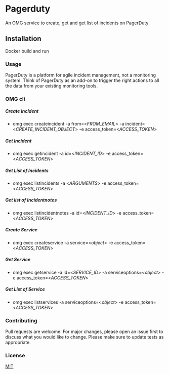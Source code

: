 # Pagerduty
An OMG service to create, get and get list of incidents on PagerDuty

## Installation
Docker build and run

### Usage
PagerDuty is a platform for agile incident management, not a monitoring system. Think of PagerDuty as an add-on to trigger the right actions to all the data from your existing monitoring tools.

### OMG cli

##### Create Incident
* omg exec createincident -a from=<*FROM_EMAIL*> -a incident=<*CREATE_INCIDENT_OBJECT*> -e access_token=<*ACCESS_TOKEN*>
##### Get Incident
* omg exec getincident -a id=<*INCIDENT_ID*> -e access_token=<*ACCESS_TOKEN*>
##### Get List of Incidents
* omg exec listincidents -a <*ARGUMENTS*> -e access_token=<*ACCESS_TOKEN*>
##### Get list of Incidentnotes
* omg exec listincidentnotes -a id=<*INCIDENT_ID*> -e access_token=<*ACCESS_TOKEN*>
##### Create Service
* omg exec createservice -a service=<*object*> -e access_token=<*ACCESS_TOKEN*>
##### Get Service
* omg exec getservice -a id=<*SERVICE_ID*> -a serviceoptions=<*object*> -e access_token=<*ACCESS_TOKEN*>
##### Get List of Service
* omg exec listservices -a serviceoptions=<*object*> -e access_token=<*ACCESS_TOKEN*>



### Contributing
Pull requests are welcome. For major changes, please open an issue first to discuss what you would like to change.
Please make sure to update tests as appropriate.

### License
[MIT](https://choosealicense.com/licenses/mit/)
